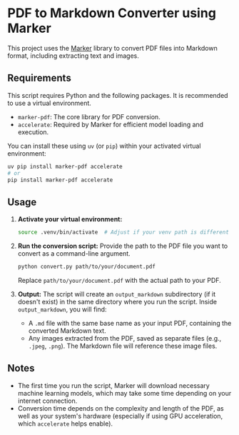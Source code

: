 # PDF to Markdown Converter using Marker

This project uses the [Marker](https://github.com/VikParuchuri/marker) library to convert PDF files into Markdown format, including extracting text and images.

## Requirements

This script requires Python and the following packages. It is recommended to use a virtual environment.

*   `marker-pdf`: The core library for PDF conversion.
*   `accelerate`: Required by Marker for efficient model loading and execution.

You can install these using `uv` (or `pip`) within your activated virtual environment:

```bash
uv pip install marker-pdf accelerate
# or
pip install marker-pdf accelerate
```

## Usage

1.  **Activate your virtual environment:**
    ```bash
    source .venv/bin/activate  # Adjust if your venv path is different
    ```
2.  **Run the conversion script:**
    Provide the path to the PDF file you want to convert as a command-line argument.
    ```bash
    python convert.py path/to/your/document.pdf
    ```
    Replace `path/to/your/document.pdf` with the actual path to your PDF.

3.  **Output:**
    The script will create an `output_markdown` subdirectory (if it doesn't exist) in the same directory where you run the script.
    Inside `output_markdown`, you will find:
    *   A `.md` file with the same base name as your input PDF, containing the converted Markdown text.
    *   Any images extracted from the PDF, saved as separate files (e.g., `.jpeg`, `.png`). The Markdown file will reference these image files.

## Notes

*   The first time you run the script, Marker will download necessary machine learning models, which may take some time depending on your internet connection.
*   Conversion time depends on the complexity and length of the PDF, as well as your system's hardware (especially if using GPU acceleration, which `accelerate` helps enable).
